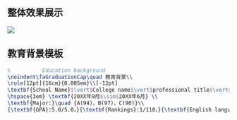 
## 整体效果展示

![](https://graph-1301143676.cos.ap-chengdu.myqcloud.com/resume/LUYI.png)

## 教育背景模板

```latex
%          Education background
\noindent\faGraduationCap\quad 教育背景\\
\rule[12pt]{16cm}{0.005em}\\[-12pt]
\textbf{School Name}$\vert$College name$\vert$professional title$\vert$Job title
\hspace{3em} \textbf{20XX年9月$\sim$20XX年6月} \\
\textbf{Major:}\quad {A(94)，B(97)，C(90)}\\
{\textbf{GPA}:5.0/5.0，}{\textbf{Rankings}:1/118，}{\textbf{English language proficiency}:CET4/479}\\[-10pt]
```

